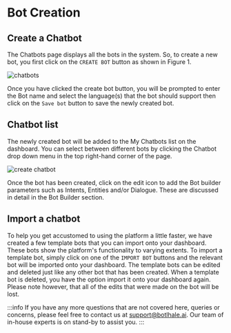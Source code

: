 

# Bot Creation

## Create a Chatbot
 
The Chatbots page displays all the bots in the system. 
So, to create a new bot, you first click on the `CREATE BOT` button as shown in Figure 1.

![chatbots](../../static/img/create-chatbot.PNG)

Once you have clicked the create bot button, you will be prompted to enter the Bot name and select the language(s) that the bot should support then click on the `Save bot` button to save the newly created bot.


## Chatbot list
 
The newly created bot will be added to the My Chatbots list on the dashboard. You can select between different bots by clicking the Chatbot drop down menu in the top right-hand  corner of the page.

![create chatbot](../../static/img/chatbots-list.PNG)

Once the bot has been created, click on the edit icon to add the Bot builder parameters such as Intents, Entities and/or Dialogue. These are discussed in detail in the Bot Builder section.

## Import a chatbot

To help you get accustomed to using the platform a little faster, we have created a few template bots that you can import onto your dashboard. These bots show the platform's functionality to varying extents. To import a template bot, simply click on one of the `IMPORT BOT` buttons and the relevant bot will be imported onto your dashboard. The template bots can be edited and deleted just like any other bot that has been created. When a template bot is deleted, you have the option import it onto your dashboard again. Please note however, that all of the edits that were made on the bot will be lost. 

:::info
If you have any more questions that are not covered here, queries or concerns, please feel free to contact us at support@botlhale.ai. Our team of in-house experts is on stand-by to assist you.
:::